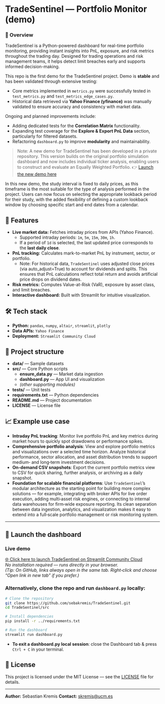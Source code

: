 # TradeSentinel — Portfolio Monitor (demo)

### 📌 Overview

TradeSentinel is a Python-powered dashboard for real-time portfolio monitoring, providing instant insights into PnL, exposure, and risk metrics throughout the trading day. Designed for trading operations and risk management teams, it helps detect limit breaches early and supports informed decision-making.

This repo is the first demo for the TradeSentinel project. Demo is **stable** and has been validated through extensive testing:
- Core metrics implemented in `metrics.py` were successfully tested in `test_metrics.py` and `test_metrics_edge_cases.py`.  
- Historical data retrieved via **Yahoo Finance (yfinance)** was manually validated to ensure accuracy and consistency with market data.  

Ongoing and planned improvements include:
- Adding dedicated tests for the **Correlation Matrix** functionality.  
- Expanding test coverage for the **Explore & Export PnL Data** section, particularly for filtered datasets.  
- Refactoring `dashboard.py` to improve **modularity** and maintainability.  

> Note: A new demo for TradeSentinel has been developed in a private repository. This version builds on the original portfolio simulation dashboard and now includes individual ticker analysis, enabling users to construct and evaluate an Equally Weighted Portfolio. 
> 👉 [Launch the new demo here](https://tradesentinel.streamlit.app)

In this new demo, the study interval is fixed to daily prices, as this timeframe is the most suitable for the type of analysis performed in the project. Users can now focus on selecting the appropriate lookback period for their study, with the added flexibility of defining a custom lookback window by choosing specific start and end dates from a calendar.

## 🚀 Features
- **Live market data:** Fetches intraday prices from APIs (Yahoo Finance).
   * Supported intraday periods: `1m`, `5m`, `15m`, `30m`, `1h`.
   * If a period of `1d` is selected, the last updated price corresponds to the **last daily close**.
- **PnL tracking:** Calculates mark-to-market PnL by instrument, sector, or portfolio.
   * Note: For historical data, `TradeSentinel` uses adjusted close prices (via auto_adjust=True) to account for dividends and splits. This ensures that PnL calculations reflect total return and avoids artificial price drops on dividend dates.    
- **Risk metrics:** Computes Value-at-Risk (VaR), exposure by asset class, and limit breaches.
- **Interactive dashboard:** Built with Streamlit for intuitive visualization.

## 🛠 Tech stack
- **Python:** `pandas`, `numpy`, `altair`, `streamlit`, `plotly`
- **Data APIs:** `Yahoo Finance`
- **Deployment:** `Streamlit Community Cloud`

## 📂 Project structure
- **data/** — Sample datasets  
- **src/** — Core Python scripts  
  - **ensure_data.py** — Market data ingestion  
  - **dashboard.py** — App UI and visualization  
  - *(other supporting modules)*  
- **tests/** — Unit tests  
- **requirements.txt** — Python dependencies  
- **README.md** — Project documentation  
- **LICENSE** — License file  


## 📈 Example use case
- **Intraday PnL tracking**: Monitor live portfolio PnL and key metrics during market hours to quickly spot drawdowns or performance spikes.
- **Comprehensive portfolio analysis**: View and explore portfolio metrics and visualizations over a selected time horizon. Analyze historical performance, sector allocation, and asset distribution trends to support medium‑ and long‑term investment decisions.
- **On-demand CSV snapshots**: Export the current portfolio metrics view to CSV for quick sharing, further analysis, or archiving as a daily snapshot.
- **Foundation for scalable financial platforms**: Use `TradeSentinel`’s modular architecture as the starting point for building more complex solutions — for example, integrating with broker APIs for live order execution, adding multi‑asset risk engines, or connecting to internal data warehouses for firm‑wide exposure reporting. Its clean separation between data ingestion, analytics, and visualization makes it easy to extend into a full‑scale portfolio management or risk monitoring system.

---

## 🚀 Launch the dashboard

### Live demo
<a href="https://tradesentinel-rsnsu2pdi68sqey8ny7wzl.streamlit.app/" target="_blank">🌐 Click here to launch TradeSentinel on Streamlit Community Cloud</a>  
_No installation required — runs directly in your browser._  
*(Tip: On GitHub, links always open in the same tab. Right‑click and choose “Open link in new tab” if you prefer.)*


### Alternatively, clone the repo and run `dashboard.py` locally:
```bash
# Clone the repository
git clone https://github.com/sebakremis/TradeSentinel.git
cd TradeSentinel/src

# Install dependencies
pip install -r ../requirements.txt

# Run the dashboard
streamlit run dashboard.py
```
* **To exit a dashboard.py local session**: close the Dashboard tab & press `Ctrl + C` in your terminal.
## 📜 License  
This project is licensed under the MIT License — see the [LICENSE](LICENSE) file for details. 

---
**Author:** Sebastian Kremis 
**Contact:** skremis@ucm.es

